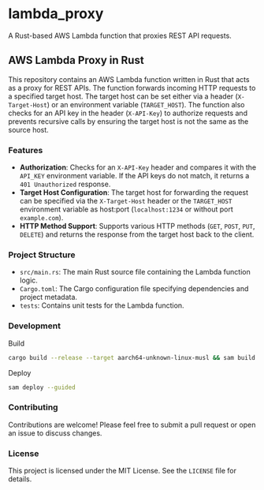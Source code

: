# lambda_proxy
A Rust-based AWS Lambda function that proxies REST API requests.

## AWS Lambda Proxy in Rust

This repository contains an AWS Lambda function written in Rust that acts as a proxy for REST APIs. The function forwards incoming HTTP requests to a specified target host. The target host can be set either via a header (`X-Target-Host`) or an environment variable (`TARGET_HOST`). The function also checks for an API key in the header (`X-API-Key`) to authorize requests and prevents recursive calls by ensuring the target host is not the same as the source host.

### Features

- **Authorization**: Checks for an `X-API-Key` header and compares it with the `API_KEY` environment variable. If the API keys do not match, it returns a `401 Unauthorized` response.
- **Target Host Configuration**: The target host for forwarding the request can be specified via the `X-Target-Host` header or the `TARGET_HOST` environment variable as host:port (`localhost:1234` or without port `example.com`).
- **HTTP Method Support**: Supports various HTTP methods (`GET`, `POST`, `PUT`, `DELETE`) and returns the response from the target host back to the client.

### Project Structure

- `src/main.rs`: The main Rust source file containing the Lambda function logic.
- `Cargo.toml`: The Cargo configuration file specifying dependencies and project metadata.
- `tests`: Contains unit tests for the Lambda function.

### Development
Build
```sh
cargo build --release --target aarch64-unknown-linux-musl && sam build
```
Deploy
```sh
sam deploy --guided
```

### Contributing

Contributions are welcome! Please feel free to submit a pull request or open an issue to discuss changes.

### License

This project is licensed under the MIT License. See the `LICENSE` file for details.


